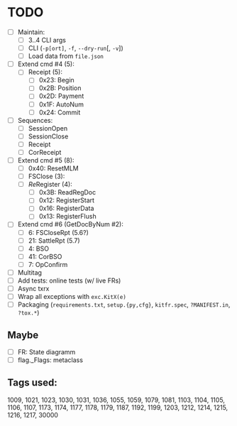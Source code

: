 # TODO

- [ ] Maintain:
  + [ ] 3..4 CLI args
  + [ ] CLI (`-p[ort]`, `-f`, `--dry-run`[, `-v`])
  + [ ] Load data from `file.json`
- [ ] Extend cmd #4 (5):
  + [ ] Receipt (5):
    - [ ] 0x23: Begin
    - [ ] 0x2B: Position
    - [ ] 0x2D: Payment
    - [ ] 0x1F: AutoNum
    - [ ] 0x24: Commit
- [ ] Sequences:
  - [ ] SessionOpen
  - [ ] SessionClose
  - [ ] Receipt
  - [ ] CorReceipt
- [ ] Extend cmd #5 (8):
  + [ ] 0x40: ResetMLM
  + [ ] FSClose (3):
  + [ ] *Re*Register (4):
    - [ ] 0x3B: ReadRegDoc
    - [ ] 0x12: RegisterStart
    - [ ] 0x16: RegisterData
    - [ ] 0x13: RegisterFlush
- [ ] Extend cmd #6 (GetDocByNum #2):
  - [ ]  6: FSCloseRpt (5.6?)
  - [ ] 21: SattleRpt (5.7)
  - [ ]  4: BSO
  - [ ] 41: CorBSO
  - [ ]  7: OpConfirm
- [ ] Multitag
- [ ] Add tests: online tests (w/ live FRs)
- [ ] Async txrx
- [ ] Wrap all exceptions with `exc.KitX(e)`
- [ ] Packaging (`requirements.txt`, `setup.{py,cfg}`, `kitfr.spec`, `?MANIFEST.in`, `?tox.*`)

## Maybe
- [ ] FR: State diagramm
- [ ] flag._Flags: metaclass

## Tags used:
1009, 1021, 1023, 1030, 1031, 1036, 1055, 1059, 1079, 1081,
1103, 1104, 1105, 1106, 1107, 1173, 1174, 1177, 1178, 1179,
1187, 1192, 1199, 1203, 1212, 1214, 1215, 1216, 1217, 30000
